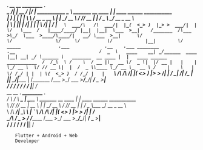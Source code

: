 ___________.__          __    __                 ________                     .__                                
\_   _____/|  |  __ ___/  |__/  |_  ___________  \______ \   _______  __ ____ |  |   ____ ______   ___________   
 |    __)  |  | |  |  \   __\   __\/ __ \_  __ \  |    |  \_/ __ \  \/ // __ \|  |  /  _ \\____ \_/ __ \_  __ \  
 |     \   |  |_|  |  /|  |  |  | \  ___/|  | \/  |    `   \  ___/\   /\  ___/|  |_(  <_> )  |_> >  ___/|  | \/  
 \___  /   |____/____/ |__|  |__|  \___  >__|    /_______  /\___  >\_/  \___  >____/\____/|   __/ \___  >__|     
     \/                                \/                \/     \/          \/            |__|        \/         
   _____              .___             .__    .___ ________                     .__                              
  /  _  \   ____    __| _/______  ____ |__| __| _/ \______ \   _______  __ ____ |  |   ____ ______   ___________ 
 /  /_\  \ /    \  / __ |\_  __ \/  _ \|  |/ __ |   |    |  \_/ __ \  \/ // __ \|  |  /  _ \\____ \_/ __ \_  __ \
/    |    \   |  \/ /_/ | |  | \(  <_> )  / /_/ |   |    `   \  ___/\   /\  ___/|  |_(  <_> )  |_> >  ___/|  | \/
\____|__  /___|  /\____ | |__|   \____/|__\____ |  /_______  /\___  >\_/  \___  >____/\____/|   __/ \___  >__|   
        \/     \/      \/                      \/          \/     \/          \/            |__|        \/       
 __      __      ___.     ________                     .__                                                       
/  \    /  \ ____\_ |__   \______ \   _______  __ ____ |  |   ____ ______   ___________                          
\   \/\/   // __ \| __ \   |    |  \_/ __ \  \/ // __ \|  |  /  _ \\____ \_/ __ \_  __ \                         
 \        /\  ___/| \_\ \  |    `   \  ___/\   /\  ___/|  |_(  <_> )  |_> >  ___/|  | \/                         
  \__/\  /  \___  >___  / /_______  /\___  >\_/  \___  >____/\____/|   __/ \___  >__|                            
       \/       \/    \/          \/     \/          \/            |__|        \/                                
       
       Flutter + Android + Web 
       Developer
